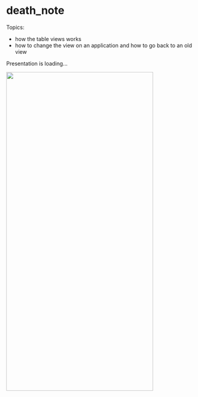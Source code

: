# death_note

Topics:
 - how the table views works
 - how to change the view on an application and how to go back to an old view

Presentation is loading...

<img src="death_note.gif" width="390" height="844" />
